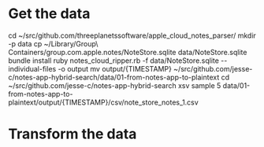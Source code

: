 # Get the data

cd ~/src/github.com/threeplanetssoftware/apple_cloud_notes_parser/
mkdir -p data
cp ~/Library/Group\ Containers/group.com.apple.notes/NoteStore.sqlite data/NoteStore.sqlite
bundle install
ruby notes_cloud_ripper.rb -f data/NoteStore.sqlite --individual-files -o output
mv output/{TIMESTAMP} ~/src/github.com/jesse-c/notes-app-hybrid-search/data/01-from-notes-app-to-plaintext
cd ~/src/github.com/jesse-c/notes-app-hybrid-search
xsv sample 5 data/01-from-notes-app-to-plaintext/output/{TIMESTAMP}/csv/note_store_notes_1.csv

# Transform the data
